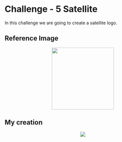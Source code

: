 # Challenge - 5 Satellite

In this challenge we are going to create a satellite logo. 
## Reference Image
<p text align="center"><Img src="https://user-images.githubusercontent.com/54719422/95419101-83eb3780-0956-11eb-930d-df8da97d8c41.png" height=200></p>

## My creation 

<p text align="center"><Img src="https://user-images.githubusercontent.com/54719422/95490515-f3444400-09b5-11eb-9198-50bc433b71f3.png"></p>
